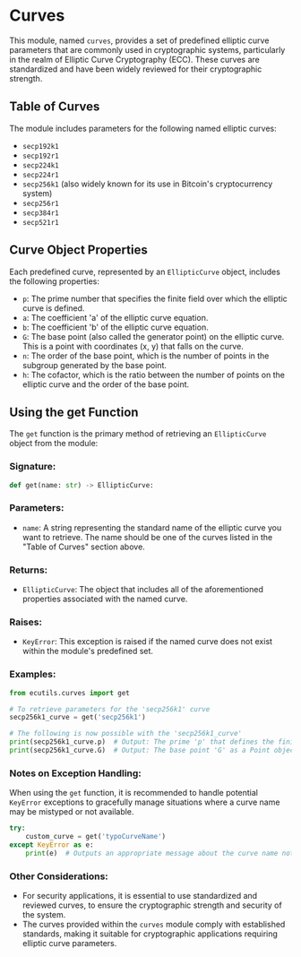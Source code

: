 # Curves

This module, named `curves`, provides a set of predefined elliptic curve parameters that are commonly used in cryptographic systems, particularly in the realm of Elliptic Curve Cryptography (ECC). These curves are standardized and have been widely reviewed for their cryptographic strength.

## Table of Curves

The module includes parameters for the following named elliptic curves:

- `secp192k1`
- `secp192r1`
- `secp224k1`
- `secp224r1`
- `secp256k1` (also widely known for its use in Bitcoin's cryptocurrency system)
- `secp256r1`
- `secp384r1`
- `secp521r1`

## Curve Object Properties

Each predefined curve, represented by an `EllipticCurve` object, includes the following properties:

- `p`: The prime number that specifies the finite field over which the elliptic curve is defined.
- `a`: The coefficient 'a' of the elliptic curve equation.
- `b`: The coefficient 'b' of the elliptic curve equation.
- `G`: The base point (also called the generator point) on the elliptic curve. This is a point with coordinates (x, y) that falls on the curve.
- `n`: The order of the base point, which is the number of points in the subgroup generated by the base point.
- `h`: The cofactor, which is the ratio between the number of points on the elliptic curve and the order of the base point.

## Using the get Function

The `get` function is the primary method of retrieving an `EllipticCurve` object from the module:

### Signature:
```python
def get(name: str) -> EllipticCurve:
```

### Parameters:
- `name`: A string representing the standard name of the elliptic curve you want to retrieve. The name should be one of the curves listed in the "Table of Curves" section above.

### Returns:
- `EllipticCurve`: The object that includes all of the aforementioned properties associated with the named curve.

### Raises:
- `KeyError`: This exception is raised if the named curve does not exist within the module's predefined set.

### Examples:

```python
from ecutils.curves import get

# To retrieve parameters for the 'secp256k1' curve
secp256k1_curve = get('secp256k1')

# The following is now possible with the 'secp256k1_curve'
print(secp256k1_curve.p)  # Output: The prime 'p' that defines the finite field
print(secp256k1_curve.G)  # Output: The base point 'G' as a Point object with 'x' and 'y' properties
```

### Notes on Exception Handling:
When using the `get` function, it is recommended to handle potential `KeyError` exceptions to gracefully manage situations where a curve name may be mistyped or not available.

```python
try:
    custom_curve = get('typoCurveName')
except KeyError as e:
    print(e)  # Outputs an appropriate message about the curve name not being found
```

### Other Considerations:

- For security applications, it is essential to use standardized and reviewed curves, to ensure the cryptographic strength and security of the system.
- The curves provided within the `curves` module comply with established standards, making it suitable for cryptographic applications requiring elliptic curve parameters.
